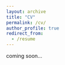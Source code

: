 ```yaml
---
layout: archive
title: "CV"
permalink: /cv/
author_profile: true
redirect_from:
  - /resume
---
```


coming soon...
